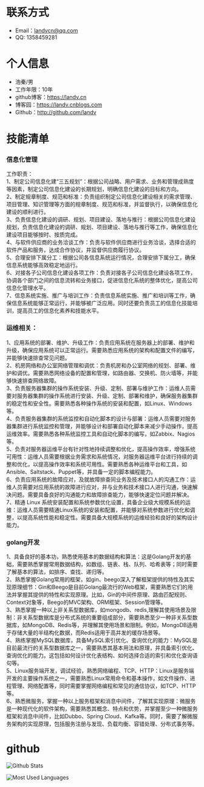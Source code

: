 
# 联系方式
- Email：landvcn@qq.com
- QQ:       1358459281

# 个人信息

 - 浩秦/男
 - 工作年限：10年
- github博客：https://landv.cn
- 博客园：https://landv.cnblogs.com
 - Github：http://github.com/landv

    
# 技能清单  
### 信息化管理  
工作职责：  
1、制定公司信息化建“三五规划”：根据公司战略、用户需求、业务和管理成熟度等因素，制定公司信息化建设的长期规划，明确信息化建设的目标和方向。  
2、制定规章制度、规范和标准：负责组织制定公司信息化建设相关的需求管理、项目管理、知识管理等方面的规章制度、规范和标准，并监督执行，以确保信息化建设的顺利进行。  
3、负责信息化建设的调研、规划、项目建设、落地与推行：根据公司信息化建设规划，负责信息化建设的调研、规划、项目建设、落地与推行等工作，确保信息化建设项目能够按时、按质完成。  
4、与软件供应商的业务洽谈工作：负责与软件供应商进行业务洽谈，选择合适的软件产品和服务，达成合作协议，并监督供应商履行协议。  
5、合理安排下属分工：根据公司各信息系统运行情况，合理安排下属分工，确保信息系统能够高效稳定地运行。  
6、对接各子公司信息化建设各项工作：负责对接各子公司信息化建设各项工作，协调各个部门之间的信息流转和业务接口，促进信息化系统的整体优化，提高公司信息化管理水平。  
7、信息系统实施、推广与培训工作：负责信息系统实施、推广和培训等工作，确保信息系统能够正常运行，并能够被广泛应用。同时还要负责员工的信息化技能培训，提高员工的信息化素养和技能水平。   

### 运维相关：  
1、应用系统的部署、维护、升级工作：负责应用系统在服务器上的部署、维护和升级，确保应用系统可以正常运行。需要熟悉应用系统的架构和配置文件的编写，并能够快速排查常见问题。  
2、机房网络和办公室网络管理和调优：负责机房和办公室网络的规划、部署、维护和调优。需要熟悉网络设备的配置和管理，如路由器、交换机、防火墙等，并能够快速排查网络故障。  
3、负责服务器集群的操作系统安装、升级、定制、部署与维护工作：运维人员需要对服务器集群的操作系统进行安装、升级、定制、部署和维护，确保服务器集群的稳定性和安全性。需要熟悉各种操作系统的安装和配置，如Linux、Windows等。  
4、负责服务器集群的系统监控和自动化脚本的设计与部署：运维人员需要对服务器集群进行系统监控和管理，并能够设计和部署自动化脚本来减少手动操作，提高运维效率。需要熟悉各种系统监控工具和自动化脚本的编写，如Zabbix、Nagios等。  
5、负责对服务器运维平台有针对性地持续调整和优化，提高操作效率，增强系统可用性：运维人员需要根据业务需求和系统情况，对服务器运维平台进行持续的调整和优化，以提高操作效率和系统可用性。需要熟悉各种运维平台和工具，如Ansible、Saltstack、Puppet等，并具备一定的脚本编程能力。  
6、负责应用系统的故障应对，及就故障排查同业务及技术接口人的沟通工作：运维人员需要对应用系统的故障进行应对，并与业务和技术接口人进行沟通，快速解决问题。需要具备良好的沟通能力和故障排查能力，能够快速定位问题并解决。  
7、精通 Linux 系统安装配置和系统参数优化设置，具备企业级大规模系统的运维：运维人员需要精通Linux系统的安装和配置，并能够对系统参数进行优化和调整，以提高系统性能和稳定性。需要具备大规模系统的运维经验和良好的架构设计能力。  

### golang开发    
1、具备良好的基本功，熟悉使用基本的数据结构和算法：这是Golang开发的基础，需要熟悉掌握常用数据结构，如数组、链表、栈、队列、哈希表等；同时需要了解基本的算法，如排序、查找、递归等。  
2、熟悉掌握Golang常用的框架，如gin、beego深入了解框架提供的特性及其实现原理细节：Gin和Beego是目前Golang最流行的Web框架，需要熟悉它们的用法并掌握其提供的特性和实现原理。比如，Gin的中间件原理、路由匹配规则、Context对象等，Beego的MVC架构、ORM框架、Session管理等。  
3、熟悉掌握一种以上非关系型数据库，如mongodb、redis,理解其使用场景及限制：非关系型数据库是分布式系统的重要组成部分，需要熟悉至少一种非关系型数据库，如MongoDB、Redis等，并理解其使用场景和限制。例如，MongoDB适用于存储大量的半结构化数据，而Redis适用于高并发的缓存场景等。  
4、熟练掌握MySQL数据库，具备MySQL索引优化、查询优化的能力：MySQL是目前最流行的关系型数据库之一，需要熟悉其基本用法和原理，并具备索引优化、查询优化的能力。这包括如何设计优化表结构、如何选择合适的索引和优化查询语句等。  
5、Linux服务端开发，调试经验，熟悉网络编程、TCP、HTTP：Linux是服务端开发的主要操作系统之一，需要熟悉Linux常用命令和基本操作，如文件操作、进程管理、网络配置等，同时需要掌握网络编程和常见的通信协议，如TCP、HTTP等。  
6、熟悉微服务，掌握一种以上服务框架和消息中间件，了解其实现原理：微服务是一种现代化的软件架构，需要熟悉其概念、特点和优势，并掌握至少一种微服务框架和消息中间件，比如Dubbo、Spring Cloud、Kafka等。同时，需要了解微服务架构的实现原理，包括服务注册与发现、负载均衡、容错处理、分布式事务等。  
 
# github 

![Github Stats](https://github-readme-stats.vercel.app/api?username=landv&show_icons=true&theme=dark)

![Most Used Languages](https://github-readme-stats.vercel.app/api/top-langs/?username=landv&theme=dark)
      
      
